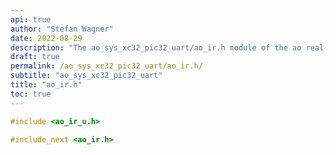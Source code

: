 ```yaml
---
api: true
author: "Stefan Wagner"
date: 2022-08-29
description: "The ao_sys_xc32_pic32_uart/ao_ir.h module of the ao real-time operating system."
draft: true
permalink: /ao_sys_xc32_pic32_uart/ao_ir.h/ 
subtitle: "ao_sys_xc32_pic32_uart"
title: "ao_ir.h"
toc: true
---
```


```c
#include <ao_ir_u.h>

#include_next <ao_ir.h>

```
